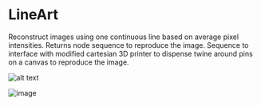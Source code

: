 # LineArt
Reconstruct images using one continuous line based on average pixel intensities.
Returns node sequence to reproduce the image.
Sequence to interface with modified cartesian 3D printer to dispense twine around pins on a canvas to reproduce the image.


![alt text](https://github.com/dillondornellas/LineArt/blob/main/draw_face.gif?raw=true)


![image](https://user-images.githubusercontent.com/59612532/127922236-7324cd2e-5a3d-40d1-bf4a-c34da2212417.png)

